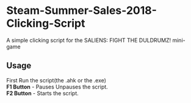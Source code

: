 # Steam-Summer-Sales-2018-Clicking-Script
A simple clicking script for the SALIENS: FIGHT THE DULDRUMZ! mini-game
## Usage
First Run the script(the .ahk or the .exe)<br/>
**F1 Button** - Pauses Unpauses the script.<br/>
**F2 Button** - Starts the script.<br/>
